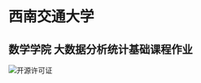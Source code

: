 # 西南交通大学
## 数学学院 大数据分析统计基础课程作业

![开源许可证](https://img.shields.io/badge/license-BSD-blue.svg?style=plastic)
